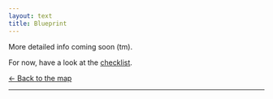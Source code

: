 ```yaml
---
layout: text 
title: Blueprint
---
```


More detailed info coming soon (tm).

For now, have a look at the [checklist](/checklist).

[← Back to the map](/)

---
